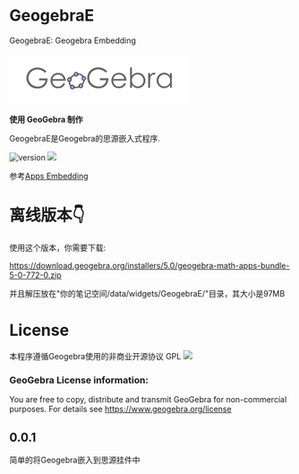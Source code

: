# GeogebraE

GeogebraE: Geogebra Embedding

![](https://github.com/LinuaBio/GeogebraE/blob/main/preview.png)

**使用 GeoGebra 制作**

GeogebraE是Geogebra的思源嵌入式程序.

![version](https://img.shields.io/github/v/release/LinuaBio/GeogebraE.svg?style=flat-square)
![](https://img.shields.io/badge/license-GPL-blue.svg?style=popout-square)

参考[Apps Embedding](https://wiki.geogebra.org/en/Reference:GeoGebra_Apps_Embedding)

# 离线版本👇

使用这个版本，你需要下载: 

https://download.geogebra.org/installers/5.0/geogebra-math-apps-bundle-5-0-772-0.zip

并且解压放在"你的笔记空间/data/widgets/GeogebraE/"目录，其大小是97MB

# License

本程序遵循Geogebra使用的非商业开源协议 GPL
[![](https://img.shields.io/badge/By-Geogebra-blue)](https://www.geogebra.org)

### GeoGebra License information:

You are free to copy, distribute and transmit GeoGebra for non-commercial purposes. For details see https://www.geogebra.org/license

## 0.0.1
简单的将Geogebra嵌入到思源挂件中